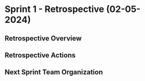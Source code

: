 # Sprint 1 - Retrospective (02-05-2024)


## Retrospective Overview


## Retrospective Actions


## Next Sprint Team Organization

